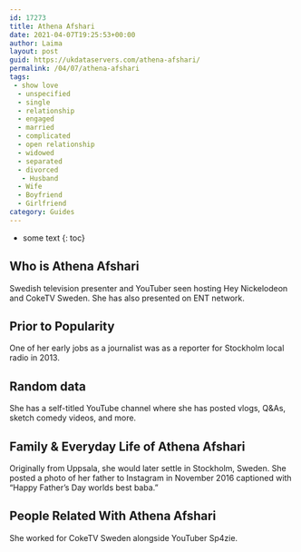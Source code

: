 ```yaml
---
id: 17273
title: Athena Afshari
date: 2021-04-07T19:25:53+00:00
author: Laima
layout: post
guid: https://ukdataservers.com/athena-afshari/
permalink: /04/07/athena-afshari
tags:
 - show love
  - unspecified
  - single
  - relationship
  - engaged
  - married
  - complicated
  - open relationship
  - widowed
  - separated
  - divorced
   - Husband
  - Wife
  - Boyfriend
  - Girlfriend
category: Guides
---
```


* some text
{: toc}


## Who is Athena Afshari
                  
                  
                  
Swedish television presenter and YouTuber seen hosting Hey Nickelodeon and CokeTV Sweden. She has also presented on ENT network. 
                  
              
            
              
            
                
                
                
## Prior to Popularity
                  
                  
                  
One of her early jobs as a journalist was as a reporter for Stockholm local radio in 2013. 
                  
              
            
              
            
                
                
                
## Random data
                  
                  
                  
She has a self-titled YouTube channel where she has posted vlogs, Q&As, sketch comedy videos, and more. 
                  
              
            
              
            
                
                
                
## Family & Everyday Life of Athena Afshari
                  
                  
                  
Originally from Uppsala, she would later settle in Stockholm, Sweden. She posted a photo of her father to Instagram in November 2016 captioned with &#8220;Happy Father&#8217;s Day worlds best baba.&#8221; 
                  
              
            
              
            
                
                
                
## People Related With Athena Afshari
                  
                  
                  
She worked for CokeTV Sweden alongside YouTuber Sp4zie. 
                  
              
            
              
            
                
              
            
              
              
            
            
              
            
          
          
          